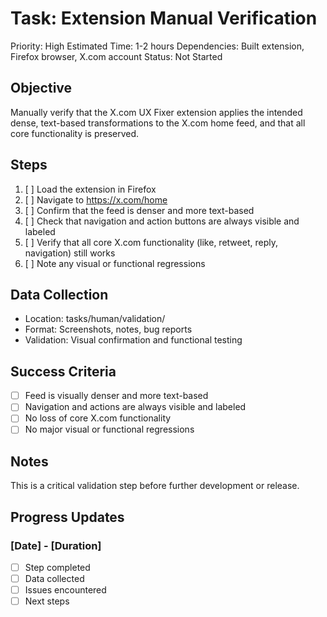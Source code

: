 # Task: Extension Manual Verification
Priority: High
Estimated Time: 1-2 hours
Dependencies: Built extension, Firefox browser, X.com account
Status: Not Started

## Objective
Manually verify that the X.com UX Fixer extension applies the intended dense, text-based transformations to the X.com home feed, and that all core functionality is preserved.

## Steps
1. [ ] Load the extension in Firefox
2. [ ] Navigate to https://x.com/home
3. [ ] Confirm that the feed is denser and more text-based
4. [ ] Check that navigation and action buttons are always visible and labeled
5. [ ] Verify that all core X.com functionality (like, retweet, reply, navigation) still works
6. [ ] Note any visual or functional regressions

## Data Collection
- Location: tasks/human/validation/
- Format: Screenshots, notes, bug reports
- Validation: Visual confirmation and functional testing

## Success Criteria
- [ ] Feed is visually denser and more text-based
- [ ] Navigation and actions are always visible and labeled
- [ ] No loss of core X.com functionality
- [ ] No major visual or functional regressions

## Notes
This is a critical validation step before further development or release.

## Progress Updates
### [Date] - [Duration]
- [ ] Step completed
- [ ] Data collected
- [ ] Issues encountered
- [ ] Next steps 